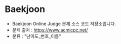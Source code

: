 Baekjoon
========
* Baekjoon Online Judge 문제 소스 코드 저장소입니다.
* 문제 출처 : https://www.acmicpc.net/
* 분류 : "난이도_번호_이름"
